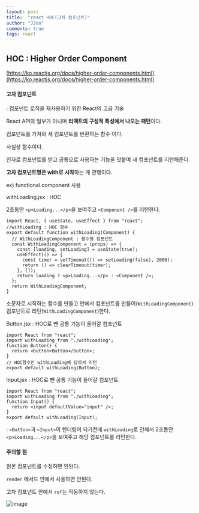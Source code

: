 ```yaml
---
layout: post
title:  "react HOC(고차 컴포넌트)"
author: "JJoo"
comments: true
tags: react
---
```



## HOC : Higher Order Component 

[https://ko.reactjs.org/docs/higher-order-components.html](https://ko.reactjs.org/docs/higher-order-components.html)


#### 고차 컴포넌트 

: 컴포넌트 로직을 재사용하기 위한 React의 고급 기술

React API의 일부가 아니며 **리액트의 구성적 특성에서 나오는 패턴**이다.

컴포넌트를 가져와 새 컴포넌트를 반환하는 함수 이다.

사실상 함수이다. 

인자로 컴포넌트를 받고 공통으로 사용하는 기능을 덧붙여 새 컴포넌트를 리턴해준다.

**고차 컴포넌트명은 with로 시작**하는 게 관행이다. 



ex) functional component 사용 

withLoading.jsx : HOC 

2초동안 ```<p>Loading...</p>```을 보여주고 ```<Component />```를 리턴한다. 

```react 
import React, { useState, useEffect } from "react";
//withLoading : HOC 함수
export default function withLoading(Component) {
  // WithLoadingComponent : 함수형 컴포넌트
  const WithLoadingComponent = (props) => {
    const [loading, setLoading] = useState(true);
    useEffect(() => {
      const timer = setTimeout(() => setLoading(false), 2000);
      return () => clearTimeout(timer);
    }, []);
    return loading ? <p>Loading...</p> : <Component />;
  };
  return WithLoadingComponent;
}
```

소문자로 시작하는 함수를 만들고 안에서 컴포넌트를 만들어(```WithLoadingComponent```) 컴포넌트로 리턴(```WithLoadingComponent```)한다. 


Button.jsx : HOC로 뺀 공통 기능이 들어갈 컴포넌트 
```react 
import React from "react";
import withLoading from "./withLoading";
function Button() {
  return <button>Button</button>;
}
// HOC함수인 withLoading에 담아서 리턴
export default withLoading(Button);
```


Input.jsx : HOC로 뺀 공통 기능이 들어갈 컴포넌트 
```react 
import React from "react";
import withLoading from "./withLoading";
function Input() {
  return <input defaultValue="input" />;
}
export default withLoading(Input);
```

: ```<Button>```과 ```<Input>```이 렌더링이 되기전에 ```withLoading```로 인해서 2초동안 ```<p>Loading...</p>```을 보여주고 해당 컴포넌트를 리턴한다. 


#### 주의할 점 

원본 컴포넌트를 수정하면 안된다. 

```render``` 메서드 안에서 사용하면 안된다. 

고차 컴포넌트 안에서 ```ref```는 작동하지 않는다. 






![image](https://user-images.githubusercontent.com/50352126/138622081-280d2eaa-9217-4eb3-8f09-4eb519134293.png)
